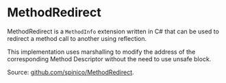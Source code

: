# MethodRedirect

MethodRedirect is a `MethodInfo` extension written in C# that can be used to redirect a method call to another using reflection.

This implementation uses marshalling to modify the address of the corresponding Method Descriptor without the need to use unsafe block.

Source: [github.com/spinico/MethodRedirect](https://github.com/spinico/MethodRedirect).
